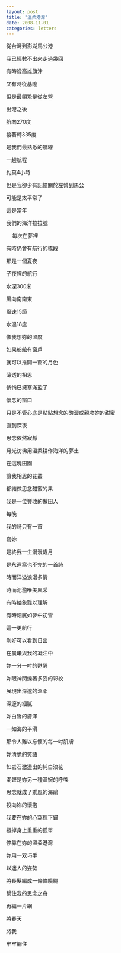 ```yaml
---
layout: post
title: "溫柔港灣"
date: 2008-11-01
categories: letters
---
```





從台灣到澎湖馬公港


我已經數不出來走過幾回


有時從高雄旗津


又有時從基隆


但是最頻繁是從左營


出港之後


航向270度


接著轉335度


是我們最熟悉的航線


一趟航程


約莫4小時


但是我卻少有記憶關於左營到馬公


可能是太平常了


這是當年


我們的海洋拉拉號


 
 
每次在夢裡


有時仍會有航行的橋段


那是一個夏夜


子夜裡的航行


水深300米


風向南南東


風速15節


水溫18度


像我想妳的溫度




如果船艙有窗戶


就可以推開一窗的月色


薄透的相思


悄悄已擁塞滿盈了


懷念的窗口


只是不管心底是點點想念的酸澀或親吻妳的甜蜜


直到深夜


思念依然寂靜


月光彷彿用溫柔耕作海洋的夢土


在這塊田園


讓我相思的花叢


都結做思念甜蜜的果


我是一位豐收的做田人


每晚


我的詩只有一首


寫妳


是終我一生漫漫歲月


是永遠寫也不完的一首詩


時而洋溢浪漫多情


時而氾濫唯美風采


有時抽象難以理解


有時細膩如夢中初雪


這一更航行


剛好可以看到日出


在晨曦與我的凝注中


妳一分一吋的甦醒


妳眼神閃爍著多姿的彩紋


展現出深邃的溫柔


深邃的細膩


妳白皙的膚澤


一如海的平滑


那令人難以忘懷的每一吋肌膚


妳清脆的笑語


如岩石激盪出的純白浪花


潮聲是妳另一種溫婉的呼喚


思念就成了乘風的海鷗


投向妳的懷抱


我要在妳的心窩裡下錨


褪掉身上重重的孤單


停靠在妳的溫柔港灣


妳用一双巧手


以迷人的姿勢


將長髮編成一條條纜繩


繫住我的思念之舟


再編一片網


將春天


將我


牢牢網住
